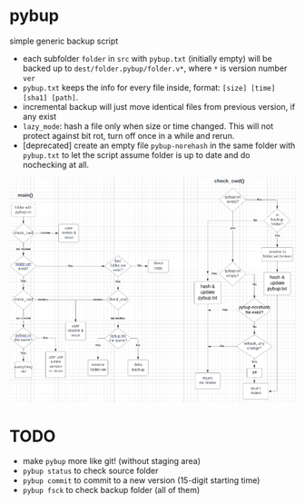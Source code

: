 # pybup
simple generic backup script

* each subfolder `folder` in `src` with `pybup.txt` (initially empty) will be backed up to `dest/folder.pybup/folder.v*`, where `*` is version number `ver`
* `pybup.txt` keeps the info for every file inside, format: `[size] [time] [sha1] [path]`.
* incremental backup will just move identical files from previous version, if any exist
* `lazy_mode`: hash a file only when size or time changed. This will not protect against bit rot, turn off once in a while and rerun.
* \[deprecated\] create an empty file `pybup-norehash` in the same folder with `pybup.txt` to let the script assume folder is up to date and do nochecking at all.

![flowchart](pybup.png)

# TODO
* make `pybup` more like git! (without staging area)
* `pybup status` to check source folder
* `pybup commit` to commit to a new version (15-digit starting time)
* `pybup fsck` to check backup folder (all of them)
